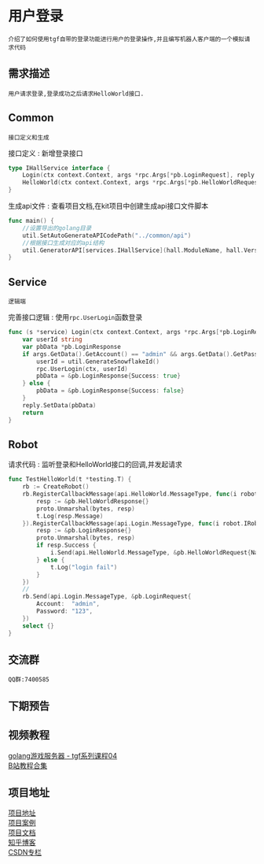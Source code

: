 # 用户登录
    介绍了如何使用tgf自带的登录功能进行用户的登录操作,并且编写机器人客户端的一个模拟请求代码

## 需求描述
    用户请求登录,登录成功之后请求HelloWorld接口.

## Common
    接口定义和生成

接口定义
: 新增登录接口 
```Go
type IHallService interface {
	Login(ctx context.Context, args *rpc.Args[*pb.LoginRequest], reply *rpc.Reply[*pb.LoginResponse]) (err error)
	HelloWorld(ctx context.Context, args *rpc.Args[*pb.HelloWorldRequest], reply *rpc.Reply[*pb.HelloWorldResponse]) (err error)
}
```
生成api文件
: 查看项目文档,在kit项目中创建生成api接口文件脚本
```Go
func main() {
	//设置导出的golang目录
	util.SetAutoGenerateAPICodePath("../common/api")
	//根据接口生成对应的api结构
	util.GeneratorAPI[services.IHallService](hall.ModuleName, hall.Version, "api")
}
```


## Service
    逻辑端

完善接口逻辑
: 使用`rpc.UserLogin`函数登录
```Go
func (s *service) Login(ctx context.Context, args *rpc.Args[*pb.LoginRequest], reply *rpc.Reply[*pb.LoginResponse]) (err error) {
	var userId string
	var pbData *pb.LoginResponse
	if args.GetData().GetAccount() == "admin" && args.GetData().GetPassword() == "123" {
		userId = util.GenerateSnowflakeId()
		rpc.UserLogin(ctx, userId)
		pbData = &pb.LoginResponse{Success: true}
	} else {
		pbData = &pb.LoginResponse{Success: false}
	}
	reply.SetData(pbData)
	return
}
```


## Robot
请求代码
: 监听登录和HelloWorld接口的回调,并发起请求
```Go
func TestHelloWorld(t *testing.T) {
	rb := CreateRobot()
	rb.RegisterCallbackMessage(api.HelloWorld.MessageType, func(i robot.IRobot, bytes []byte) {
		resp := &pb.HelloWorldResponse{}
		proto.Unmarshal(bytes, resp)
		t.Log(resp.Message)
	}).RegisterCallbackMessage(api.Login.MessageType, func(i robot.IRobot, bytes []byte) {
		resp := &pb.LoginResponse{}
		proto.Unmarshal(bytes, resp)
		if resp.Success {
			i.Send(api.HelloWorld.MessageType, &pb.HelloWorldRequest{Name: "tgf"})
		} else {
			t.Log("login fail")
		}
	})
	//
	rb.Send(api.Login.MessageType, &pb.LoginRequest{
		Account:  "admin",
		Password: "123",
	})
	select {}
}
```

## 交流群
    QQ群:7400585

## 下期预告

## 视频教程

[golang游戏服务器 - tgf系列课程04](https://www.bilibili.com/video/BV1Vc411q7YF/)  
[B站教程合集](https://space.bilibili.com/64497732/channel/seriesdetail?sid=3815364)

## 项目地址

[项目地址](https://github.com/thkhxm/tgf)  
[项目案例](https://github.com/thkhxm/tgf-tutorial)  
[项目文档](https://thkhxm.github.io/tgf_writerside/starter-topic.html)  
[知乎博客](https://www.zhihu.com/people/tim-30-83/posts)  
[CSDN专栏](https://blog.csdn.net/thkhxm/category_12520142.html)  